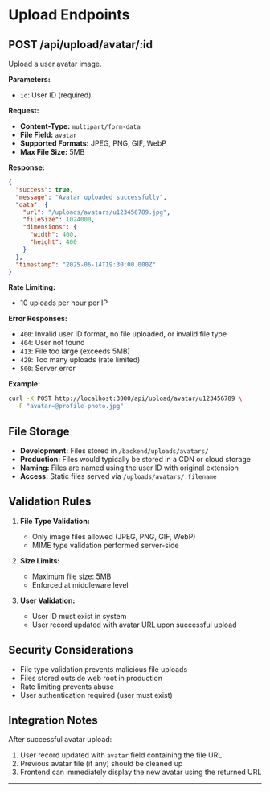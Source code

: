 # Upload Endpoints

## POST /api/upload/avatar/:id
Upload a user avatar image.

**Parameters:**
- `id`: User ID (required)

**Request:**
- **Content-Type:** `multipart/form-data`
- **File Field:** `avatar`
- **Supported Formats:** JPEG, PNG, GIF, WebP
- **Max File Size:** 5MB

**Response:**
```json
{
  "success": true,
  "message": "Avatar uploaded successfully",
  "data": {
    "url": "/uploads/avatars/u123456789.jpg",
    "fileSize": 1024000,
    "dimensions": {
      "width": 400,
      "height": 400
    }
  },
  "timestamp": "2025-06-14T19:30:00.000Z"
}
```

**Rate Limiting:**
- 10 uploads per hour per IP

**Error Responses:**
- `400`: Invalid user ID format, no file uploaded, or invalid file type
- `404`: User not found
- `413`: File too large (exceeds 5MB)
- `429`: Too many uploads (rate limited)
- `500`: Server error

**Example:**
```bash
curl -X POST http://localhost:3000/api/upload/avatar/u123456789 \
  -F "avatar=@profile-photo.jpg"
```

## File Storage

- **Development:** Files stored in `/backend/uploads/avatars/`
- **Production:** Files would typically be stored in a CDN or cloud storage
- **Naming:** Files are named using the user ID with original extension
- **Access:** Static files served via `/uploads/avatars/:filename`

## Validation Rules

1. **File Type Validation:**
   - Only image files allowed (JPEG, PNG, GIF, WebP)
   - MIME type validation performed server-side

2. **Size Limits:**
   - Maximum file size: 5MB
   - Enforced at middleware level

3. **User Validation:**
   - User ID must exist in system
   - User record updated with avatar URL upon successful upload

## Security Considerations

- File type validation prevents malicious file uploads
- Files stored outside web root in production
- Rate limiting prevents abuse
- User authentication required (user must exist)

## Integration Notes

After successful avatar upload:
1. User record updated with `avatar` field containing the file URL
2. Previous avatar file (if any) should be cleaned up
3. Frontend can immediately display the new avatar using the returned URL

--- 